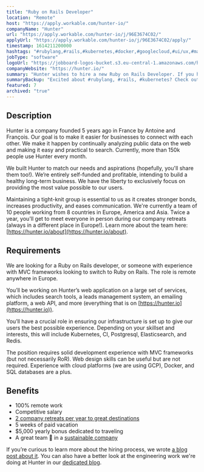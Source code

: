 ```yaml
---
title: "Ruby on Rails Developer"
location: "Remote"
host: "https://apply.workable.com/hunter-io/"
companyName: "Hunter"
url: "https://apply.workable.com/hunter-io/j/96E3674C02/"
applyUrl: "https://apply.workable.com/hunter-io/j/96E3674C02/apply/"
timestamp: 1614211200000
hashtags: "#rubylang,#rails,#kubernetes,#docker,#googlecloud,#ui/ux,#management,#redis,#postgresql,#elasticsearch"
jobType: "software"
logoUrl: "https://jobboard-logos-bucket.s3.eu-central-1.amazonaws.com/hunter"
companyWebsite: "https://hunter.io/"
summary: "Hunter wishes to hire a new Ruby on Rails Developer. If you have solid development experience with MVC frameworks, consider applying."
summaryBackup: "Excited about #rubylang, #rails, #kubernetes? Check out this job post!"
featured: 7
archived: "true"
---
```


## Description

Hunter is a company founded 5 years ago in France by Antoine and François. Our goal is to make it easier for businesses to connect with each other. We make it happen by continually analyzing public data on the web and making it easy and practical to search. Currently, more than 150k people use Hunter every month.

We built Hunter to match our needs and aspirations (hopefully, you'll share them too!). We’re entirely self-funded and profitable, intending to build a healthy long-term business. We have the liberty to exclusively focus on providing the most value possible to our users.

Maintaining a tight-knit group is essential to us as it creates stronger bonds, increases productivity, and eases communication. We're currently a team of 10 people working from 8 countries in Europe, America and Asia. Twice a year, you'll get to meet everyone in person during our company retreats (always in a different place in Europe!). Learn more about the team here: [https://hunter.io/about](https://hunter.io/about).

## Requirements

We are looking for a Ruby on Rails developer, or someone with experience with MVC frameworks looking to switch to Ruby on Rails. The role is remote anywhere in Europe.

You’ll be working on Hunter’s web application on a large set of services, which includes search tools, a leads management system, an emailing platform, a web API, and more (everything that is on [https://hunter.io](https://hunter.io)).

You’ll have a crucial role in ensuring our infrastructure is set up to give our users the best possible experience. Depending on your skillset and interests, this will include Kubernetes, CI, Postgresql, Elasticsearch, and Redis.

The position requires solid development experience with MVC frameworks (but not necessarily RoR). Web design skills can be useful but are not required. Experience with cloud platforms (we are using GCP), Docker, and SQL databases are a plus.

## Benefits

*   100% remote work
*   Competitive salary
*   [2 company retreats per year to great destinations](https://hunter.io/blog/6-lessons-from-running-8-company-retreats-in-7-countries/)
*   5 weeks of paid vacation
*   $5,000 yearly bonus dedicated to traveling
*   A great team 🤗 in a [sustainable company](https://hunter.io/blog/how-to-become-a-carbon-neutral-small-business/)

If you’re curious to learn more about the hiring process, we wrote [a blog post about it](https://hunter.io/blog/how-we-hire/). You can also have a better look at the engineering work we're doing at Hunter in our [dedicated blog](https://hunter.io/engineering/).
